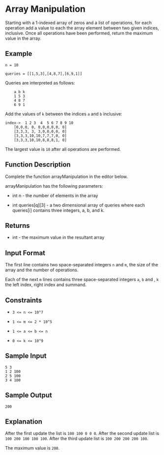 # Array Manipulation

Starting with a 1-indexed array of zeros and a list of operations, for each operation add a value to each the array element between two given indices, inclusive. Once all operations have been performed, return the maximum value in the array.

## Example

`n = 10`

`queries = [[1,5,3],[4,8,7],[6,9,1]]`

Queries are interpreted as follows:

```
    a b k
    1 5 3
    4 8 7
    6 9 1
```

Add the values of `k` between the indices `a` and `b` inclusive:

```
index->	 1 2 3  4  5 6 7 8 9 10
	[0,0,0, 0, 0,0,0,0,0, 0]
	[3,3,3, 3, 3,0,0,0,0, 0]
	[3,3,3,10,10,7,7,7,0, 0]
	[3,3,3,10,10,8,8,8,1, 0]
```

The largest value is `10` after all operations are performed.

## Function Description

Complete the function arrayManipulation in the editor below.

arrayManipulation has the following parameters:

* int n - the number of elements in the array

* int queries[q][3] - a two dimensional array of queries where each queries[i] contains three integers, a, b, and k.

## Returns

* int - the maximum value in the resultant array

## Input Format

The first line contains two space-separated integers `n` and `m`, the size of the array and the number of operations.

Each of the next `m` lines contains three space-separated integers `a`, `b` and , `k` the left index, right index and summand.

## Constraints

* `3 <= n <= 10^7`

* `1 <= m <= 2 * 10^5`

* `1 <= a <= b <= n`

* `0 <= k <= 10^9`

## Sample Input

```
5 3
1 2 100
2 5 100
3 4 100
```

## Sample Output

```
200
```

## Explanation

After the first update the list is `100 100 0 0 0`.
After the second update list is `100 200 100 100 100`.
After the third update list is `100 200 200 200 100`.

The maximum value is `200`.